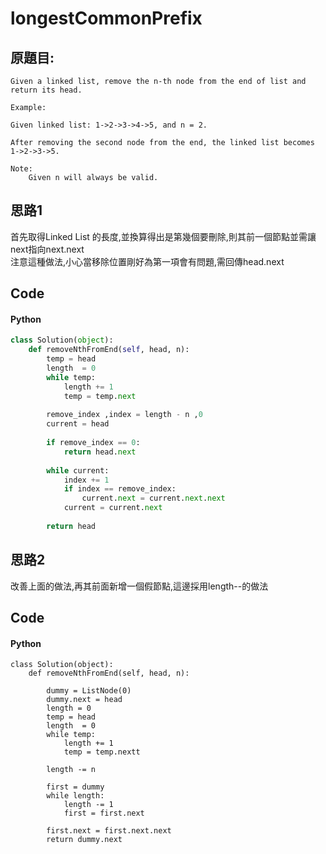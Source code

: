 # longestCommonPrefix


## 原題目:
```
Given a linked list, remove the n-th node from the end of list and return its head.

Example:

Given linked list: 1->2->3->4->5, and n = 2.

After removing the second node from the end, the linked list becomes 1->2->3->5.

Note:
    Given n will always be valid.
```

## 思路1
首先取得Linked List 的長度,並換算得出是第幾個要刪除,則其前一個節點並需讓next指向next.next<br>
注意這種做法,小心當移除位置剛好為第一項會有問題,需回傳head.next


## Code

#### Python

```python
class Solution(object):
    def removeNthFromEnd(self, head, n):
        temp = head
        length  = 0
        while temp:
            length += 1
            temp = temp.next  
        
        remove_index ,index = length - n ,0       
        current = head
        
        if remove_index == 0:
            return head.next
            
        while current:
            index += 1
            if index == remove_index:
                current.next = current.next.next
            current = current.next
                
        return head 
```



## 思路2
改善上面的做法,再其前面新增一個假節點,這邊採用length--的做法


## Code

#### Python
```
class Solution(object):
    def removeNthFromEnd(self, head, n):

        dummy = ListNode(0)
        dummy.next = head
        length = 0
        temp = head
        length  = 0
        while temp:
            length += 1
            temp = temp.nextt

        length -= n

        first = dummy
        while length:
            length -= 1
            first = first.next
            
        first.next = first.next.next
        return dummy.next  
 ```







